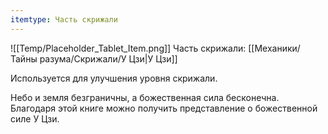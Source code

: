 ```yaml
---
itemtype: Часть скрижали
---
```

![[Temp/Placeholder_Tablet_Item.png]]
Часть скрижали: [[Механики/Тайны разума/Скрижали/У Цзи|У Цзи]]

Используется для улучшения уровня скрижали.

Небо и земля безграничны, а божественная сила бесконечна. Благодаря этой книге можно получить представление о божественной силе У Цзи.
